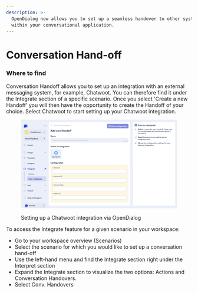 ```yaml
---
description: >-
  OpenDialog now allows you to set up a seamless handover to other systems from
  within your conversational application.
---
```


# Conversation Hand-off

### **Where to find**

Conversation Handoff allows you to set up an integration with an external messaging system, for example, Chatwoot.  You can therefore find it under the Integrate section of a specific scenario. Once you select 'Create a new Handoff' you will then have the opportunity to create the Handoff of your choice.  Select Chatwoot to start setting up your Chatwoot integration.

<figure><img src="../../../.gitbook/assets/Chatwoot Handover.png" alt=""><figcaption><p>Setting up a Chatwoot integration via OpenDialog</p></figcaption></figure>

To access the Integrate feature for a given scenario in your workspace:

* Go to your workspace overview (Scenarios)
* Select the scenario for which you would like to set up a conversation hand-off
* Use the left-hand menu and find the Integrate section right under the Interpret section&#x20;
* Expand the Integrate section to visualize the two options: Actions and Conversation Handovers.
* Select Conv. Handovers



